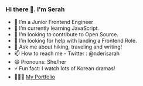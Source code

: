 ### Hi there 👋. I'm Serah

- 🔭 I’m a Junior Frontend Engineer
- 🌱 I’m currently learning JavaScript.
- 👯 I’m looking to contribute to Open Source.
- 🤔 I’m looking for help with landing a Frontend Role.
- 💬 Ask me about hiking, traveling and writing!
- 📫 How to reach me -  Twitter : @nderisarah
- 😄 Pronouns: She/her
- ⚡ Fun fact: I watch lots of Korean dramas!
- 👩🏽‍💻 [My Portfolio](https://single-page-gamma.vercel.app)
